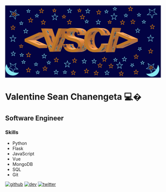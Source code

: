 ![Software Engineer](https://github.com/ValentineSean/ValentineSean/blob/main/my_logo2.png)

# Valentine Sean Chanengeta 💻�
## Software Engineer

### Skills
- Python
- Flask
- JavaScript
- Vue
- MongoDB
- SQL
- Git

[<img src='https://cdn.jsdelivr.net/npm/simple-icons@3.0.1/icons/github.svg' alt='github' height='40'>](https://github.com/ValentineSean)  [<img src='https://cdn.jsdelivr.net/npm/simple-icons@3.0.1/icons/dev-dot-to.svg' alt='dev' height='40'>](https://dev.to/valentinesean22)  [<img src='https://cdn.jsdelivr.net/npm/simple-icons@3.0.1/icons/twitter.svg' alt='twitter' height='40'>](https://twitter.com/valentinesean22)  

